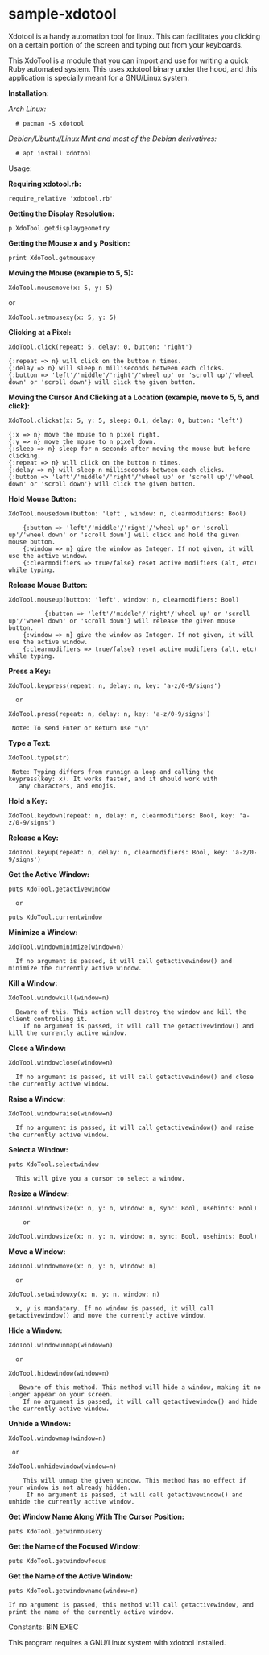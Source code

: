 # sample-xdotool
Xdotool is a handy automation tool for linux. This can facilitates you clicking on a certain portion of the screen and typing out from your keyboards.

This XdoTool is a module that you can import and use for writing a quick Ruby automated system.
This uses xdotool binary under the hood, and this application is specially meant for a GNU/Linux system.

**Installation:**

  *Arch Linux:*
  
      # pacman -S xdotool
      
  *Debian/Ubuntu/Linux Mint and most of the Debian derivatives:*
  
      # apt install xdotool
      
Usage:

**Requiring xdotool.rb:**

  `require_relative 'xdotool.rb'`
  
**Getting the Display Resolution:**

  `p XdoTool.getdisplaygeometry`
  
**Getting the Mouse x and y Position:**

  `print XdoTool.getmousexy`

**Moving the Mouse (example to 5, 5):**

  `XdoTool.mousemove(x: 5, y: 5)`

  or

  `XdoTool.setmousexy(x: 5, y: 5)`


**Clicking at a Pixel:**

  `XdoTool.click(repeat: 5, delay: 0, button: 'right')`

    {:repeat => n} will click on the button n times.
    {:delay => n} will sleep n milliseconds between each clicks.
    {:button => 'left'/'middle'/'right'/'wheel up' or 'scroll up'/'wheel down' or 'scroll down'} will click the given button.

**Moving the Cursor And Clicking at a Location (example, move to 5, 5, and click):**

  `XdoTool.clickat(x: 5, y: 5, sleep: 0.1, delay: 0, button: 'left')`

    {:x => n} move the mouse to n pixel right.
    {:y => n} move the mouse to n pixel down.
    {:sleep => n} sleep for n seconds after moving the mouse but before clicking.
    {:repeat => n} will click on the button n times.
    {:delay => n} will sleep n milliseconds between each clicks.
    {:button => 'left'/'middle'/'right'/'wheel up' or 'scroll up'/'wheel down' or 'scroll down'} will click the given button.

**Hold Mouse Button:**

  `XdoTool.mousedown(button: 'left', window: n, clearmodifiers: Bool)`

        {:button => 'left'/'middle'/'right'/'wheel up' or 'scroll up'/'wheel down' or 'scroll down'} will click and hold the given  mouse button.
        {:window => n} give the window as Integer. If not given, it will use the active window.
        {:clearmodifiers => true/false} reset active modifiers (alt, etc) while typing.
        
 
**Release Mouse Button:**
 
   `XdoTool.mouseup(button: 'left', window: n, clearmodifiers: Bool)`

              {:button => 'left'/'middle'/'right'/'wheel up' or 'scroll up'/'wheel down' or 'scroll down'} will release the given mouse button.
        {:window => n} give the window as Integer. If not given, it will use the active window.
        {:clearmodifiers => true/false} reset active modifiers (alt, etc) while typing.

**Press a Key:**

   `XdoTool.keypress(repeat: n, delay: n, key: 'a-z/0-9/signs')`
    
      or
      
   `XdoTool.press(repeat: n, delay: n, key: 'a-z/0-9/signs')`
    
     Note: To send Enter or Return use "\n"
    
**Type a Text:**

   `XdoTool.type(str)`
   
     Note: Typing differs from runnign a loop and calling the keypress(key: x). It works faster, and it should work with
       any characters, and emojis.

**Hold a Key:**

   `XdoTool.keydown(repeat: n, delay: n, clearmodifiers: Bool, key: 'a-z/0-9/signs')`

**Release a Key:**

   `XdoTool.keyup(repeat: n, delay: n, clearmodifiers: Bool, key: 'a-z/0-9/signs')`
    
**Get the Active Window:**

   `puts XdoTool.getactivewindow`
    
      or
     
   `puts XdoTool.currentwindow`
    
**Minimize a Window:**

   `XdoTool.windowminimize(window=n)`
    
      If no argument is passed, it will call getactivewindow() and minimize the currently active window.
      
**Kill a Window:**

   `XdoTool.windowkill(window=n)`
    
      Beware of this. This action will destroy the window and kill the client controlling it.
        If no argument is passed, it will call the getactivewindow() and kill the currently active window.
      
**Close a Window:**

   `XdoTool.windowclose(window=n)`
    
      If no argument is passed, it will call getactivewindow() and close the currently active window.

**Raise a Window:**

   `XdoTool.windowraise(window=n)`

      If no argument is passed, it will call getactivewindow() and raise the currently active window.
      
**Select a Window:**

   `puts XdoTool.selectwindow`
  
      This will give you a cursor to select a window.
      
**Resize a Window:**

   `XdoTool.windowsize(x: n, y: n, window: n, sync: Bool, usehints: Bool)`

        or
        
   `XdoTool.windowsize(x: n, y: n, window: n, sync: Bool, usehints: Bool)`

**Move a Window:**

   `XdoTool.windowmove(x: n, y: n, window: n)`
    
      or
      
   `XdoTool.setwindowxy(x: n, y: n, window: n)`


      x, y is mandatory. If no window is passed, it will call getactivewindow() and move the currently active window.
      
**Hide a Window:**

   `XdoTool.windowunmap(window=n)`
    
      or
      
   `XdoTool.hidewindow(window=n)`
    
       Beware of this method. This method will hide a window, making it no longer appear on your screen.
        If no argument is passed, it will call getactivewindow() and hide the currently active window.
       
**Unhide a Window:**

   `XdoTool.windowmap(window=n)`
    
     or
      
   `XdoTool.unhidewindow(window=n)`
    
        This will unmap the given window. This method has no effect if your window is not already hidden.
         If no argument is passed, it will call getactivewindow() and unhide the currently active window.
         
**Get Window Name Along With The Cursor Position:**

   `puts XdoTool.getwinmousexy`
   
**Get the Name of the Focused Window:**

   `puts XdoTool.getwindowfocus`
   
**Get the Name of the Active Window:**

  `puts XdoTool.getwindowname(window=n)`
  
    If no argument is passed, this method will call getactivewindow, and print the name of the currently active window.
 
 
 Constants:
  BIN
  EXEC
  
This program requires a GNU/Linux system with xdotool installed.
